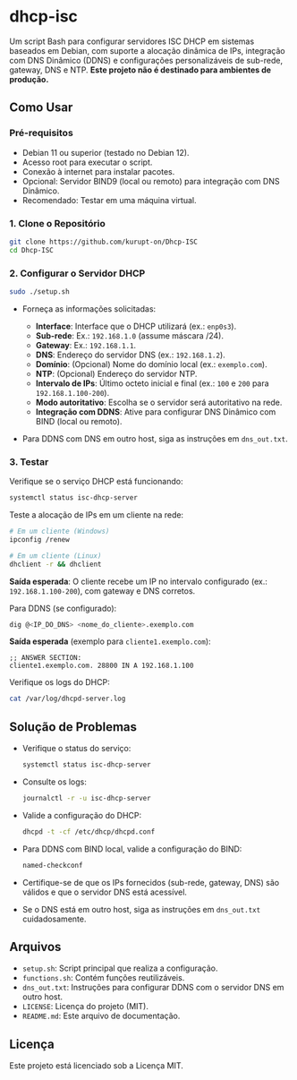 # dhcp-isc

Um script Bash para configurar servidores ISC DHCP em sistemas baseados em Debian, com suporte a alocação dinâmica de IPs, integração com DNS Dinâmico (DDNS) e configurações personalizáveis de sub-rede, gateway, DNS e NTP. **Este projeto não é destinado para ambientes de produção.**

## Como Usar

### Pré-requisitos

- Debian 11 ou superior (testado no Debian 12).
- Acesso root para executar o script.
- Conexão à internet para instalar pacotes.
- Opcional: Servidor BIND9 (local ou remoto) para integração com DNS Dinâmico.
- Recomendado: Testar em uma máquina virtual.

### 1. Clone o Repositório

```bash
git clone https://github.com/kurupt-on/Dhcp-ISC
cd Dhcp-ISC
```

### 2. Configurar o Servidor DHCP

```bash
sudo ./setup.sh
```

- Forneça as informações solicitadas:
  - **Interface**: Interface que o DHCP utilizará (ex.: `enp0s3`).
  - **Sub-rede**: Ex.: `192.168.1.0` (assume máscara /24).
  - **Gateway**: Ex.: `192.168.1.1`.
  - **DNS**: Endereço do servidor DNS (ex.: `192.168.1.2`).
  - **Domínio**: (Opcional) Nome do domínio local (ex.: `exemplo.com`).
  - **NTP**: (Opcional) Endereço do servidor NTP.
  - **Intervalo de IPs**: Último octeto inicial e final (ex.: `100` e `200` para `192.168.1.100-200`).
  - **Modo autoritativo**: Escolha se o servidor será autoritativo na rede.
  - **Integração com DDNS**: Ative para configurar DNS Dinâmico com BIND (local ou remoto).

- Para DDNS com DNS em outro host, siga as instruções em `dns_out.txt`.

### 3. Testar

Verifique se o serviço DHCP está funcionando:

```bash
systemctl status isc-dhcp-server
```

Teste a alocação de IPs em um cliente na rede:

```bash
# Em um cliente (Windows)
ipconfig /renew

# Em um cliente (Linux)
dhclient -r && dhclient
```

**Saída esperada**: O cliente recebe um IP no intervalo configurado (ex.: `192.168.1.100-200`), com gateway e DNS corretos.

Para DDNS (se configurado):

```bash
dig @<IP_DO_DNS> <nome_do_cliente>.exemplo.com
```

**Saída esperada** (exemplo para `cliente1.exemplo.com`):

```
;; ANSWER SECTION:
cliente1.exemplo.com. 28800 IN A 192.168.1.100
```

Verifique os logs do DHCP:

```bash
cat /var/log/dhcpd-server.log
```

## Solução de Problemas

- Verifique o status do serviço:

  ```bash
  systemctl status isc-dhcp-server
  ```

- Consulte os logs:

  ```bash
  journalctl -r -u isc-dhcp-server
  ```

- Valide a configuração do DHCP:

  ```bash
  dhcpd -t -cf /etc/dhcp/dhcpd.conf
  ```

- Para DDNS com BIND local, valide a configuração do BIND:

  ```bash
  named-checkconf
  ```

- Certifique-se de que os IPs fornecidos (sub-rede, gateway, DNS) são válidos e que o servidor DNS está acessível.

- Se o DNS está em outro host, siga as instruções em `dns_out.txt` cuidadosamente.

## Arquivos

- `setup.sh`: Script principal que realiza a configuração.
- `functions.sh`: Contém funções reutilizáveis.
- `dns_out.txt`: Instruções para configurar DDNS com o servidor DNS em outro host.
- `LICENSE`: Licença do projeto (MIT).
- `README.md`: Este arquivo de documentação.

## Licença

Este projeto está licenciado sob a Licença MIT.

